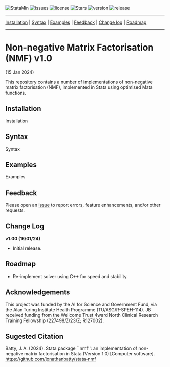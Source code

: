 

![StataMin](https://img.shields.io/badge/stata-2024-blue) ![issues](https://img.shields.io/github/issues/jonathanbatty/stata-nmf) ![license](https://img.shields.io/github/license/jonathanbatty/stata-nmf) ![Stars](https://img.shields.io/github/stars/jonathanbatty/stata-nmf) ![version](https://img.shields.io/github/v/release/jonathanbatty/stata-nmf) ![release](https://img.shields.io/github/release-date/jonathanbatty/stata-nmf)

---

[Installation](#Installation) | [Syntax](#Syntax) | [Examples](#Examples) | [Feedback](#Feedback) | [Change log](#Change-log) | [Roadmap](#Roadmap)

---

# Non-negative Matrix Factorisation (NMF) v1.0
(15 Jan 2024)

This repository contains a number of implementations of non-negative matrix factorisation (NMF), implemented in Stata using optimised Mata functions.

## Installation
Installation

## Syntax
Syntax

## Examples
Examples

## Feedback
Please open an [issue](https://github.com/jonathanbatty/stata-nmf/issues) to report errors, feature enhancements, and/or other requests. 

## Change Log
**v1.00 (16/01/24)**
 - Initial release.


## Roadmap
- Re-implement solver using C++ for speed and stability.

## Acknowledgements
This project was funded by the AI for Science and Government Fund, via the Alan Turing Institute Health Programme (TU/ASG/R-SPEH-114). JB received funding from the Wellcome Trust 4ward North Clinical Research Training Fellowship (227498/Z/23/Z; R127002). 

## Sugested Citation
Batty, J. A. (2024). Stata package ``nmf'': an implementation of non-negative matrix factorisation in Stata (Version 1.0) [Computer software]. https://github.com/jonathanbatty/stata-nmf